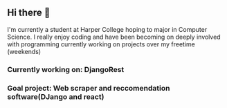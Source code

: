 ## Hi there 👋
 I'm currently a student at Harper College hoping to major in Computer Science. I really enjoy coding and have been becoming on deeply involved with programming currently working on projects over my freetime (weekends)

 ### Currently working on: DjangoRest
 ### Goal project: Web scraper and reccomendation software(DJango and react)
 
<!--
**Tojustn/Tojustn** is a ✨ _special_ ✨ repository because its `README.md` (this file) appears on your GitHub profile.

Here are some ideas to get you started:

- 🔭 I’m currently working on ...
- 🌱 I’m currently learning ...
- 👯 I’m looking to collaborate on ...
- 🤔 I’m looking for help with ...
- 💬 Ask me about ...
- 📫 How to reach me: ...
- 😄 Pronouns: ...
- ⚡ Fun fact: ...
-->
